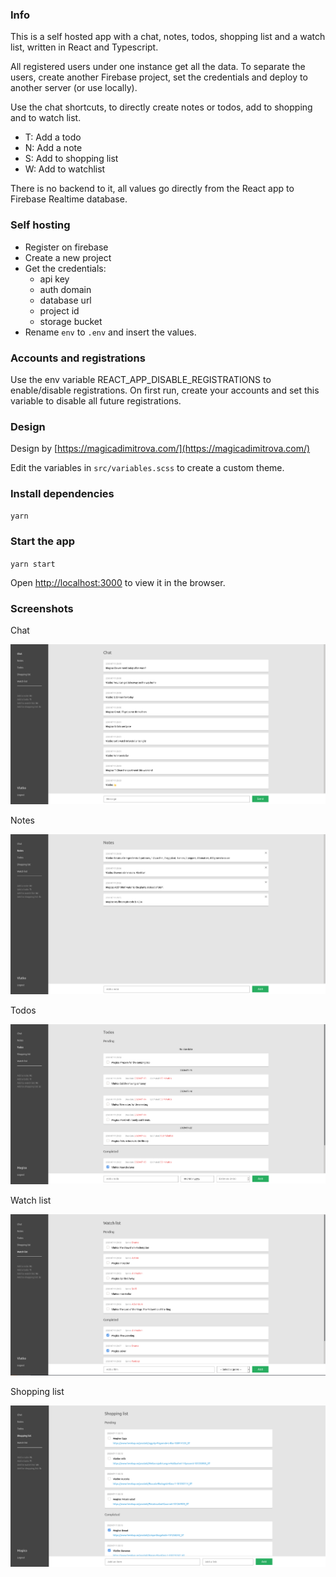 ### Info

This is a self hosted app with a chat, notes, todos, shopping list and a watch list, written in React and Typescript.

All registered users under one instance get all the data. To separate the users, create another Firebase project, set the credentials and deploy to another server (or use locally).

Use the chat shortcuts, to directly create notes or todos, add to shopping and to watch list.
- T: Add a todo
- N: Add a note
- S: Add to shopping list
- W: Add to watchlist

There is no backend to it, all values go directly from the React app to Firebase Realtime database.

### Self hosting

- Register on firebase
- Create a new project
- Get the credentials:
  - api key
  - auth domain
  - database url
  - project id
  - storage bucket
- Rename `env` to `.env` and insert the values.

### Accounts and registrations

Use the env variable REACT_APP_DISABLE_REGISTRATIONS to enable/disable registrations. On first run, create your accounts and set this variable to disable all future registrations.

### Design

Design by [https://magicadimitrova.com/](https://magicadimitrova.com/)

Edit the variables in `src/variables.scss` to create a custom theme.

### Install dependencies

`yarn`

### Start the app

`yarn start`

Open [http://localhost:3000](http://localhost:3000) to view it in the browser.

### Screenshots


Chat

![Alt text](/screenshots/chat.png?raw=true "Chat")

Notes

![Alt text](/screenshots/notes.png?raw=true "Notes")

Todos

![Alt text](/screenshots/todos.png?raw=true "Todos")

Watch list

![Alt text](/screenshots/watch-list.png?raw=true "Watch list")

Shopping list

![Alt text](/screenshots/shopping-list.png?raw=true "Shopping list")
